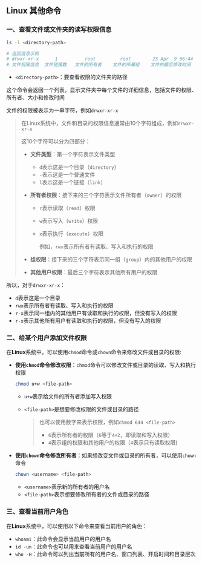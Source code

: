 ## Linux 其他命令

### 一、查看文件或文件夹的读写权限信息

```bash
ls -l <directory-path>

# 返回信息示例
# drwxr-xr-x      1          root         root        23 Apr  9 06:44     assets
# 文件权限信息  文件链接数   文件的所有者    文件的所属组    文件的最后修改时间     文件的名称
```

- `<directory-path>`：要查看权限的文件夹的路径

这个命令会返回一个列表，显示文件夹中每个文件的详细信息，包括文件的权限、所有者、大小和修改时间

文件的权限被表示为一串字符，例如`drwxr-xr-x`

> 在Linux系统中，文件和目录的权限信息通常由10个字符组成，例如`drwxr-xr-x`
>
> 这10个字符可以分为四部分：
>
> - **文件类型**：第一个字符表示文件类型
>
>   - `d`表示这是一个目录（`directory`）
>   - `-`表示这是一个普通文件
>   - `l`表示这是一个链接（`link`）
>
> - **所有者权限**：接下来的三个字符表示文件所有者（`owner`）的权限
>
>   - `r`表示读取（`read`）权限
>
>   - `w`表示写入（`write`）权限
>
>   - `x`表示执行（`execute`）权限
>
>     例如，`rwx`表示所有者有读取、写入和执行的权限
>
> - **组权限**：接下来的三个字符表示同一组（`group`）内的其他用户的权限
>
> - **其他用户权限**：最后三个字符表示其他所有用户的权限

所以，对于`drwxr-xr-x`：

- `d`表示这是一个目录
- `rwx`表示所有者有读取、写入和执行的权限
- `r-x`表示同一组内的其他用户有读取和执行的权限，但没有写入的权限
- `r-x`表示其他所有用户有读取和执行的权限，但没有写入的权限

### 二、给某个用户添加文件权限

在**Linux**系统中，可以使用`chmod`命令或`chown`命令来修改文件或目录的权限:

- **使用`chmod`命令修改权限**：`chmod`命令可以修改文件或目录的读取、写入和执行权限

  ```bash
  chmod u+w <file-path>
  ```

  - `u+w`表示给文件的所有者添加写入权限

  - `<file-path>`是想要修改权限的文件或目录的路径

    > 也可以使用数字来表示权限，例如`chmod 644 <file-path>`
    >
    > - `6`表示所有者的权限（`6`等于`4+2`，即读取和写入权限）
    > - `4`表示组的权限和其他用户的权限（`4`表示只有读取权限)

- **使用`chown`命令修改所有者**：如果想改变文件或目录的所有者，可以使用`chown`命令

  ```bash
  chown <username> <file-path>
  ```

  - `<username>`表示新的所有者的用户名
  - `<file-path>`表示想要修改所有者的文件或目录的路径

### 三、查看当前用户角色

在**Linux**系统中，可以使用以下命令来查看当前用户的角色：

- `whoami`：此命令会显示当前用户的用户名
- `id -un`：此命令也可以用来查看当前用户的用户名
- `who -H`：此命令可以列出当前所有的用户名、窗口列表、开启时间和目录层次